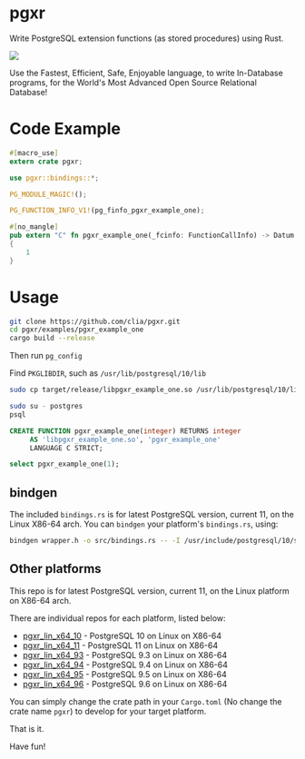 # pgxr
Write PostgreSQL extension functions (as stored procedures) using Rust.

![](https://benchmarksgame-team.pages.debian.net/benchmarksgame/download/fast-programs-different-programming-languages.svg)

Use the Fastest, Efficient, Safe, Enjoyable language, to write In-Database programs, for the World's Most Advanced Open Source Relational Database!

# Code Example

```rust
#[macro_use]
extern crate pgxr;

use pgxr::bindings::*;

PG_MODULE_MAGIC!();

PG_FUNCTION_INFO_V1!(pg_finfo_pgxr_example_one);

#[no_mangle]
pub extern "C" fn pgxr_example_one(_fcinfo: FunctionCallInfo) -> Datum
{
    1
}

```

# Usage

```bash
git clone https://github.com/clia/pgxr.git
cd pgxr/examples/pgxr_example_one
cargo build --release
```

Then run `pg_config`

Find `PKGLIBDIR`, such as `/usr/lib/postgresql/10/lib`

```bash
sudo cp target/release/libpgxr_example_one.so /usr/lib/postgresql/10/lib
```

```bash
sudo su - postgres
psql
```

```sql
CREATE FUNCTION pgxr_example_one(integer) RETURNS integer
     AS 'libpgxr_example_one.so', 'pgxr_example_one'
     LANGUAGE C STRICT;
```

```sql
select pgxr_example_one(1);
```

## bindgen

The included `bindings.rs` is for latest PostgreSQL version, current 11, on the Linux X86-64 arch.
You can `bindgen` your platform's `bindings.rs`, using:

```bash
bindgen wrapper.h -o src/bindings.rs -- -I /usr/include/postgresql/10/server
```

## Other platforms

This repo is for latest PostgreSQL version, current 11, on the Linux platform on X86-64 arch.

There are individual repos for each platform, listed below:

- [pgxr_lin_x64_10](https://github.com/clia/pgxr_lin_x64_10) - PostgreSQL 10 on Linux on X86-64
- [pgxr_lin_x64_11](https://github.com/clia/pgxr_lin_x64_11) - PostgreSQL 11 on Linux on X86-64
- [pgxr_lin_x64_93](https://github.com/clia/pgxr_lin_x64_93) - PostgreSQL 9.3 on Linux on X86-64
- [pgxr_lin_x64_94](https://github.com/clia/pgxr_lin_x64_94) - PostgreSQL 9.4 on Linux on X86-64
- [pgxr_lin_x64_95](https://github.com/clia/pgxr_lin_x64_95) - PostgreSQL 9.5 on Linux on X86-64
- [pgxr_lin_x64_96](https://github.com/clia/pgxr_lin_x64_96) - PostgreSQL 9.6 on Linux on X86-64

You can simply change the crate path in your `Cargo.toml` (No change the crate name `pgxr`) to develop for your target platform.

That is it.

Have fun!
